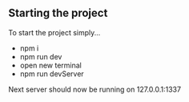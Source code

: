 ## Starting the project

To start the project simply...

- npm i
- npm run dev
- open new terminal
- npm run devServer

Next server should now be running on 127.0.0.1:1337
